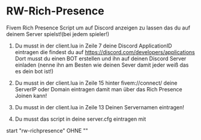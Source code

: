# RW-Rich-Presence
Fivem Rich Presence Script um auf Discord anzeigen zu lassen das du auf deinem Server spielst!(bei jedem spieler!)

1. Du musst in der client.lua in Zeile 7 deine Discord ApplicationID eintragen die findest du auf https://discord.com/developers/applications  Dort musst du einen BOT erstellen und ihn auf deinen Discord Server einladen (nenne ihn am Besten wie deinen Sever damit jeder weiß das es dein bot ist!)

2. Du musst in der client.lua in Zeile 15 hinter fivem://connect/ deine ServerIP oder Domain eintragen damit man über das Rich Presence Joinen kann!

3. Du musst in der client.lua in Zeile 13 Deinen Servernamen eintragen!

4. Du musst das script in deine server.cfg eintragen mit
   
  start "rw-richpresence" 
  OHNE ""